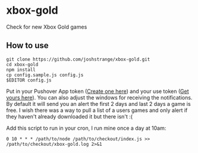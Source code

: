 # xbox-gold
Check for new Xbox Gold games


## How to use
````
git clone https://github.com/joshstrange/xbox-gold.git
cd xbox-gold
npm install
cp config.sample.js config.js
$EDITOR config.js
````

Put in your Pushover App token ([Create one here](https://pushover.net/apps/build)) and your use token ([Get yours here](https://pushover.net/)). You can also adjust the windows for receiving the notifications. By default it will send you an alert the first 2 days and last 2 days a game is free. I wish there was a way to pull a list of a users games and only alert if they haven't already downloaded it but there isn't :( 

Add this script to run in your cron, I run mine once a day at 10am:

````
0 10 * * * /path/to/node /path/to/checkout/index.js >> /path/to/checkout/xbox-gold.log 2>&1
````


